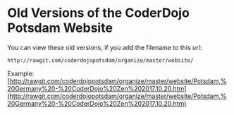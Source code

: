 Old Versions of the CoderDojo Potsdam Website
=============================================

You can view these old versions, if you add the filename to this url:

    http://rawgit.com/coderdojopotsdam/organize/master/website/

Example: [http://rawgit.com/coderdojopotsdam/organize/master/website/Potsdam,%20Germany%20-%20CoderDojo%20Zen%202017.10.20.htm](http://rawgit.com/coderdojopotsdam/organize/master/website/Potsdam,%20Germany%20-%20CoderDojo%20Zen%202017.10.20.htm)
